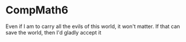 # CompMath6
Even if I am to carry all the evils of this world, it won't matter. If that can save the world, then I'd gladly accept it
